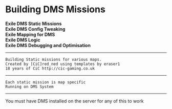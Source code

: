 # Building DMS Missions
<b>Exile DMS Static Missions</b><br>
<b>Exile DMS Config Tweaking</b><br>
<b>Exile Mapping for DMS</b><br>
<b>Exile DMS Logic</b><br>
<b>Exile DMS Debugging and Optimisation</b><br>

*******************************************************
	Building Static missions for various maps.
	Created by [CiC]red_ned using templates by eraser1 
	18 years of CiC http://cic-gaming.co.uk
*******************************************************
	Each static mission is map specific
	Running on DMS System
*******************************************************
You must have DMS installed on the server for any of this to work